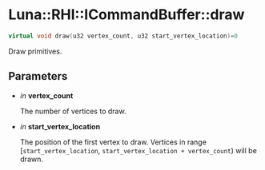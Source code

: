 # Luna::RHI::ICommandBuffer::draw

```c++
virtual void draw(u32 vertex_count, u32 start_vertex_location)=0
```

Draw primitives. 



## Parameters
* *in* **vertex_count**

    The number of vertices to draw. 

* *in* **start_vertex_location**

    The position of the first vertex to draw. Vertices in range [`start_vertex_location`, `start_vertex_location + vertex_count`) will be drawn. 


